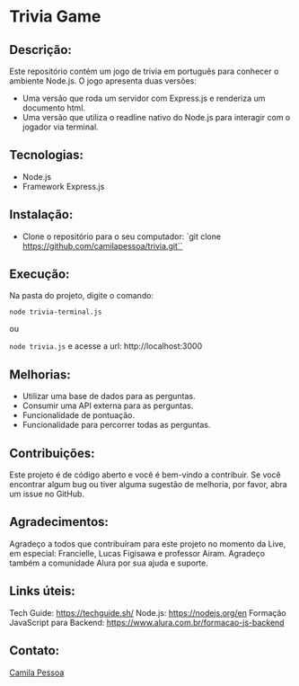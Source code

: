 # Trivia Game

## Descrição:

Este repositório contém um jogo de trivia em português para conhecer o ambiente Node.js. O jogo apresenta duas versões:

- Uma versão que roda um servidor com Express.js e renderiza um documento html.
- Uma versão que utiliza o readline nativo do Node.js para interagir com o jogador via terminal.

## Tecnologias:

- Node.js
- Framework Express.js

## Instalação:

- Clone o repositório para o seu computador:
 `git clone https://github.com/camilapessoa/trivia.git``

## Execução:

Na pasta do projeto, digite o comando:

``node trivia-terminal.js`` 

ou

`node trivia.js` e acesse a  url: http://localhost:3000


## Melhorias:

- Utilizar uma base de dados para as perguntas.
- Consumir uma API externa para as perguntas.
- Funcionalidade de pontuação.
- Funcionalidade para percorrer todas as perguntas.

## Contribuições:

Este projeto é de código aberto e você é bem-vindo a contribuir. Se você encontrar algum bug ou tiver alguma sugestão de melhoria, por favor, abra um issue no GitHub.


## Agradecimentos:

Agradeço a todos que contribuíram para este projeto no momento da Live, em especial: Francielle, Lucas Figisawa e professor Airam.
Agradeço também a comunidade Alura por sua ajuda e suporte.


## Links úteis:

Tech Guide: https://techguide.sh/
Node.js: https://nodejs.org/en
Formação JavaScript para Backend: https://www.alura.com.br/formacao-js-backend

## Contato:

[Camila Pessoa](https://www.linkedin.com/in/pessoacamila/)
